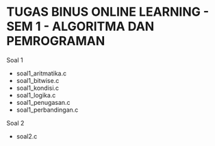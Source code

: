 # TUGAS BINUS ONLINE LEARNING - SEM 1 - ALGORITMA DAN PEMROGRAMAN

Soal 1
  * soal1_aritmatika.c
  * soal1_bitwise.c
  * soal1_kondisi.c
  * soal1_logika.c
  * soal1_penugasan.c
  * soal1_perbandingan.c

Soal 2
  * soal2.c